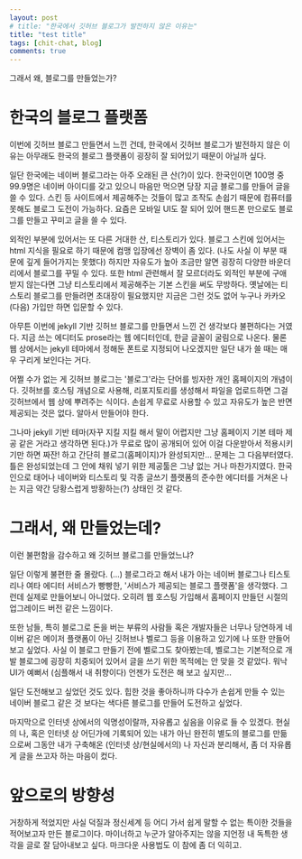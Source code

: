 ```yaml
---
layout: post
# title: "한국에서 깃허브 블로그가 발전하지 않은 이유는"
title: "test title"
tags: [chit-chat, blog]
comments: true
---
```


그래서 왜, 블로그를 만들었는가?

# 한국의 블로그 플랫폼

이번에 깃허브 블로그 만들면서 느낀 건데, 한국에서 깃허브 블로그가 발전하지 않은 이유는 아무래도 한국의 블로그 플랫폼이 굉장히 잘 되어있기 때문이 아닐까 싶다. 

일단 한국에는 네이버 블로그라는 아주 오래된 큰 산(?)이 있다. 한국인이면 100명 중 99.9명은 네이버 아이디를 갖고 있으니 마음만 먹으면 당장 지금 블로그를 만들어 글을 쓸 수 있다. 스킨 등 사이트에서 제공해주는 것들이 많고 조작도 손쉽기 때문에 컴퓨터를 못해도 블로그 도전이 가능하다. 요즘은 모바일 UI도 잘 되어 있어 핸드폰 만으로도 블로그를 만들고 꾸미고 글을 쓸 수 있다.

외적인 부분에 있어서는 또 다른 거대한 산, 티스토리가 있다. 블로그 스킨에 있어서는 html 지식을 필요로 하기 때문에 컴맹 입장에선 장벽이 좀 있다. (나도 사실 이 부분 때문에 깊게 들어가지는 못했다) 하지만 자유도가 높아 조금만 알면 굉장히 다양한 바운더리에서 블로그를 꾸밀 수 있다. 또한 html 관련해서 잘 모르더라도 외적인 부분에 구애받지 않는다면 그냥 티스토리에서 제공해주는 기본 스킨을 써도 무방하다. 옛날에는 티스토리 블로그를 만들려면 초대장이 필요했지만 지금은 그런 것도 없어 누구나 카카오(다음) 가입만 하면 입문할 수 있다.

아무튼 이번에 jekyll 기반 깃허브 블로그를 만들면서 느낀 건 생각보다 불편하다는 거였다. 지금 쓰는 에디터도 prose라는 웹 에디터인데, 한글 글꼴이 굴림으로 나온다. 물론 웹 상에서는 jekyll 테마에서 정해둔 폰트로 지정되어 나오겠지만 일단 내가 쓸 때는 매우 구리게 보인다는 거다. 

어쩔 수가 없는 게 깃허브 블로그는 '블로그'라는 단어를 빙자한 개인 홈페이지의 개념이다. 깃허브를 호스팅 개념으로 사용해, 리포지토리를 생성해서 파일을 업로드하면 그걸 깃허브에서 웹 상에 뿌려주는 식이다. 손쉽게 무료로 사용할 수 있고 자유도가 높은 반면 제공되는 것은 없다. 알아서 만들어야 한다. 

그나마 jekyll 기반 테마(자꾸 지킬 지킬 해서 말이 어렵지만 그냥 홈페이지 기본 테마 제공 같은 거라고 생각하면 된다.)가 무료로 많이 공개되어 있어 이걸 다운받아서 적용시키기만 하면 짜잔! 하고 간단히 블로그(홈페이지)가 완성되지만... 문제는 그 다음부터였다. 틀은 완성되었는데 그 안에 채워 넣기 위한 제공툴은 그냥 없는 거나 마찬가지였다. 한국인으로 태어나 네이버와 티스토리 및 각종 글쓰기 플랫폼의 준수한 에디터를 거쳐온 나는 지금 약간 당황스럽게 방황하는(?) 상태인 것 같다.

# 그래서, 왜 만들었는데?

이런 불편함을 감수하고 왜 깃허브 블로그를 만들었느냐?

일단 이렇게 불편한 줄 몰랐다. (...) 블로그라고 해서 내가 아는 네이버 블로그나 티스토리나 여타 에디터 서비스가 빵빵한, '서비스가 제공되는 블로그 플랫폼'을 생각했다. 그런데 실제로 만들어보니 아니었다. 오히려 웹 호스팅 가입해서 홈페이지 만들던 시절의 업그레이드 버전 같은 느낌이다.

또한 남들, 특히 블로그로 돈을 버는 부류의 사람들 혹은 개발자들은 너무나 당연하게 네이버 같은 메이저 플랫폼이 아닌 깃허브나 벨로그 등을 이용하고 있기에 나 또한 만들어보고 싶었다. 사실 이 블로그 만들기 전에 벨로그도 찾아봤는데, 벨로그는 기본적으로 개발 블로그에 굉장히 치중되어 있어서 글을 쓰기 위한 목적에는 안 맞을 것 같았다. 워낙 UI가 예뻐서 (심플해서 내 취향이다) 언젠가 도전은 해 보고 싶지만...

일단 도전해보고 싶었던 것도 있다. 힙한 것을 좋아하니까 다수가 손쉽게 만들 수 있는 네이버 블로그 같은 것 보다는 색다른 블로그를 만들어 도전하고 싶었다.

마지막으로 인터넷 상에서의 익명성이랄까, 자유롭고 싶음을 이유로 들 수 있겠다. 현실의 나, 혹은 인터넷 상 어딘가에 기록되어 있는 내가 아닌 완전히 별도의 블로그를 만듦으로써 그동안 내가 구축해온 (인터넷 상/현실에서의) 나 자신과 분리해서, 좀 더 자유롭게 글을 쓰고자 하는 마음이 컸다.

# 앞으로의 방향성

거창하게 적었지만 사실 덕질과 정신세계 등 어디 가서 쉽게 말할 수 없는 특이한 것들을 적어보고자 만든 블로그이다. 마이너하고 누군가 알아주지는 않을 지언정 내 독특한 생각을 글로 잘 담아내보고 싶다. 마크다운 사용법도 이 참에 좀 더 익히고.
